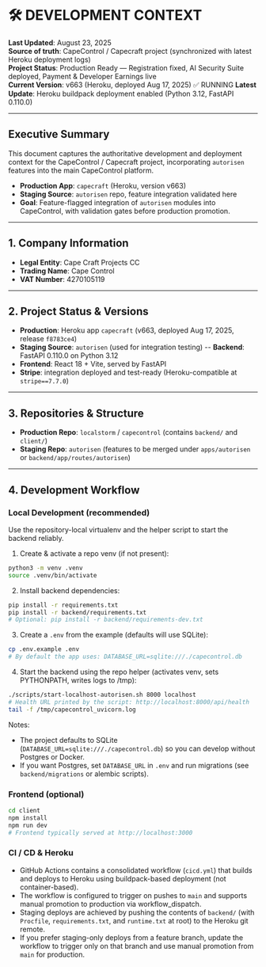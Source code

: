 # 🛠 DEVELOPMENT CONTEXT

**Last Updated**: August 23, 2025  
**Source of truth**: CapeControl / Capecraft project (synchronized with latest Heroku deployment logs)  
**Project Status**: Production Ready — Registration fixed, AI Security Suite deployed, Payment & Developer Earnings live  
**Current Version**: v663 (Heroku, deployed Aug 17, 2025) ✅ RUNNING
**Latest Update**: Heroku buildpack deployment enabled (Python 3.12, FastAPI 0.110.0)

---

## Executive Summary

This document captures the authoritative development and deployment context for the CapeControl / Capecraft project, incorporating `autorisen` features into the main CapeControl platform.

- **Production App**: `capecraft` (Heroku, version v663)
- **Staging Source**: `autorisen` repo, feature integration validated here
- **Goal**: Feature-flagged integration of `autorisen` modules into CapeControl, with validation gates before production promotion.

---

## 1. Company Information

- **Legal Entity**: Cape Craft Projects CC
- **Trading Name**: Cape Control
- **VAT Number**: 4270105119

---

## 2. Project Status & Versions

- **Production**: Heroku app `capecraft` (v663, deployed Aug 17, 2025, release `f8783ce4`)
- **Staging Source**: `autorisen` (used for integration testing)
-- **Backend**: FastAPI 0.110.0 on Python 3.12
- **Frontend**: React 18 + Vite, served by FastAPI
- **Stripe**: integration deployed and test-ready (Heroku-compatible at `stripe==7.7.0`)

---

## 3. Repositories & Structure

- **Production Repo**: `localstorm` / `capecontrol` (contains `backend/` and `client/`)
- **Staging Repo**: `autorisen` (features to be merged under `apps/autorisen` or `backend/app/routes/autorisen`)

---

## 4. Development Workflow

### Local Development (recommended)

Use the repository-local virtualenv and the helper script to start the backend reliably.

1. Create & activate a repo venv (if not present):

```bash
python3 -m venv .venv
source .venv/bin/activate
```

2. Install backend dependencies:

```bash
pip install -r requirements.txt
pip install -r backend/requirements.txt
# Optional: pip install -r backend/requirements-dev.txt
```

3. Create a `.env` from the example (defaults will use SQLite):

```bash
cp .env.example .env
# By default the app uses: DATABASE_URL=sqlite:///./capecontrol.db
```

4. Start the backend using the repo helper (activates venv, sets PYTHONPATH, writes logs to /tmp):

```bash
./scripts/start-localhost-autorisen.sh 8000 localhost
# Health URL printed by the script: http://localhost:8000/api/health
tail -f /tmp/capecontrol_uvicorn.log
```

Notes:

- The project defaults to SQLite (`DATABASE_URL=sqlite:///./capecontrol.db`) so you can develop without Postgres or Docker.
- If you want Postgres, set `DATABASE_URL` in `.env` and run migrations (see `backend/migrations` or alembic scripts).

### Frontend (optional)

```bash
cd client
npm install
npm run dev
# Frontend typically served at http://localhost:3000
```

### CI / CD & Heroku

- GitHub Actions contains a consolidated workflow (`cicd.yml`) that builds and deploys to Heroku using buildpack-based deployment (not container-based).
- The workflow is configured to trigger on pushes to `main` and supports manual promotion to production via workflow_dispatch.
- Staging deploys are achieved by pushing the contents of `backend/` (with `Procfile`, `requirements.txt`, and `runtime.txt` at root) to the Heroku git remote.
- If you prefer staging-only deploys from a feature branch, update the workflow to trigger only on that branch and use manual promotion from `main` for production.
